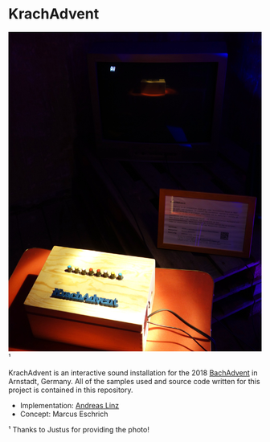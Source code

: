 # KrachAdvent

![Exhibition at Bach Advent 2018](./bach-advent-2018.jpg)¹

KrachAdvent is an interactive sound installation for the 2018 [BachAdvent][1] in Arnstadt, Germany.
All of the samples used and source code written for this project is contained in this repository.

- Implementation: [Andreas Linz][2]
- Concept: Marcus Eschrich

¹ Thanks to Justus for providing the photo!

[1]: https://bach-advent.de/veranstaltungsort/49/spittel-altes-spital/
[2]: https://klingt.net
